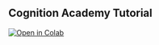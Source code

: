 ## Cognition Academy Tutorial

[![Open in Colab](https://colab.research.google.com/assets/colab-badge.svg)](https://colab.research.google.com/github/ruflab/shimmer-tutorials/blob/main/Cognition_Academy/tutorial.ipynb)
